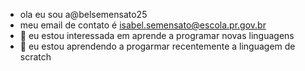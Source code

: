 - ola eu sou a@belsemensato25
- meu email de contato é isabel.semensato@escola.pr.gov.br
- 🌱 eu estou interessada em aprende a programar novas linguagens
- 💞️ eu estou aprendendo a progarmar recentemente a linguagem de scratch
